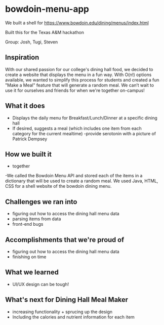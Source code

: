 # bowdoin-menu-app
We built a shell for https://www.bowdoin.edu/dining/menus/index.html

Built this for the Texas A&M hackathon

Group: Josh, Tugi, Steven

## Inspiration
With our shared passion for our college's dining hall food, we decided to create a website that displays the menu in a fun way. With O(n!) options available, we wanted to simplify this process for students and created a fun "Make a Meal" feature that will generate a random meal. We can’t wait to use it for ourselves and friends for when we're together on-campus! 

## What it does
- Displays the daily menu for Breakfast/Lunch/Dinner at a specific dining hall
- If desired, suggests a meal (which includes one item from each category for the current mealtime)
-provide serotonin with a picture of Patrick Dempsey

## How we built it
- together

-We called the Bowdoin Menu API and stored each of the items in a dictionary that will be used to create a random meal. We used Java, HTML, CSS for a shell website of the bowdoin dining menu. 

## Challenges we ran into
- figuring out how to access the dining hall menu data
- parsing items from data
- front-end bugs

## Accomplishments that we're proud of
- figuring out how to access the dining hall menu data
- finishing on time

## What we learned
- UI/UX design can be tough!


## What's next for Dining Hall Meal Maker
- increasing functionality + sprucing up the design
- Including the calories and nutrient information for each item
